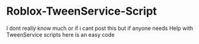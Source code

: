 # Roblox-TweenService-Script
I dont really know much or if i cant post this but if anyone needs Help with TweenService scripts here is an easy code
